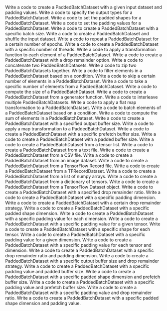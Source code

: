 Write a code to create a PaddedBatchDataset with a given input dataset and padding values.
Write a code to specify the output types for a PaddedBatchDataset.
Write a code to set the padded shapes for a PaddedBatchDataset.
Write a code to set the padding values for a PaddedBatchDataset.
Write a code to create a PaddedBatchDataset with a specific batch size.
Write a code to create a PaddedBatchDataset and shuffle the input dataset.
Write a code to repeat a PaddedBatchDataset for a certain number of epochs.
Write a code to create a PaddedBatchDataset with a specific number of threads.
Write a code to apply a transformation function to each element of a PaddedBatchDataset.
Write a code to create a PaddedBatchDataset with a drop remainder option.
Write a code to concatenate two PaddedBatchDatasets.
Write a code to zip two PaddedBatchDatasets together.
Write a code to filter elements in a PaddedBatchDataset based on a condition.
Write a code to skip a certain number of elements in a PaddedBatchDataset.
Write a code to take a specific number of elements from a PaddedBatchDataset.
Write a code to compute the size of a PaddedBatchDataset.
Write a code to create a PaddedBatchDataset from a generator function.
Write a code to interleave multiple PaddedBatchDatasets.
Write a code to apply a flat map transformation to a PaddedBatchDataset.
Write a code to batch elements of a PaddedBatchDataset based on a condition.
Write a code to compute the sum of elements in a PaddedBatchDataset.
Write a code to create a PaddedBatchDataset with a specified output buffer size.
Write a code to apply a map transformation to a PaddedBatchDataset.
Write a code to create a PaddedBatchDataset with a specific prefetch buffer size.
Write a code to create a PaddedBatchDataset with a padded buffer size.
Write a code to create a PaddedBatchDataset from a tensor list.
Write a code to create a PaddedBatchDataset from a text file.
Write a code to create a PaddedBatchDataset from a CSV file.
Write a code to create a PaddedBatchDataset from an image dataset.
Write a code to create a PaddedBatchDataset from a TensorFlow Record file.
Write a code to create a PaddedBatchDataset from a TFRecordDataset.
Write a code to create a PaddedBatchDataset from a list of numpy arrays.
Write a code to create a PaddedBatchDataset from a dictionary of tensors.
Write a code to create a PaddedBatchDataset from a TensorFlow Dataset object.
Write a code to create a PaddedBatchDataset with a specified drop remainder ratio.
Write a code to create a PaddedBatchDataset with a specific padding dimension.
Write a code to create a PaddedBatchDataset with a certain drop remainder strategy.
Write a code to create a PaddedBatchDataset with a specific padded shape dimension.
Write a code to create a PaddedBatchDataset with a specific padding value for each dimension.
Write a code to create a PaddedBatchDataset with a specific padding value for a given tensor.
Write a code to create a PaddedBatchDataset with a specific shape for each tensor.
Write a code to create a PaddedBatchDataset with a specific padding value for a given dimension.
Write a code to create a PaddedBatchDataset with a specific padding value for each tensor and dimension.
Write a code to create a PaddedBatchDataset with a specific drop remainder ratio and padding dimension.
Write a code to create a PaddedBatchDataset with a specific output buffer size and drop remainder strategy.
Write a code to create a PaddedBatchDataset with a specific padding value and padded buffer size.
Write a code to create a PaddedBatchDataset with a specific padded shape dimension and prefetch buffer size.
Write a code to create a PaddedBatchDataset with a specific padding value and prefetch buffer size.
Write a code to create a PaddedBatchDataset with a specific padding value and drop remainder ratio.
Write a code to create a PaddedBatchDataset with a specific padded shape dimension and padding value.